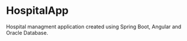 # HospitalApp
Hospital managment application created using Spring Boot, Angular and Oracle Database.
